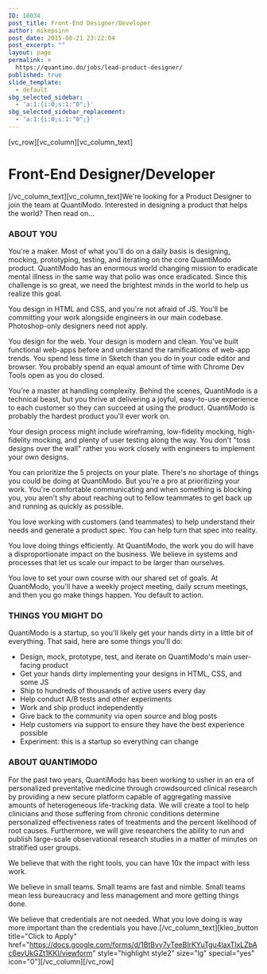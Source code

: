 ```yaml
---
ID: 18034
post_title: Front-End Designer/Developer
author: mikepsinn
post_date: 2015-08-21 23:22:04
post_excerpt: ""
layout: page
permalink: >
  https://quantimo.do/jobs/lead-product-designer/
published: true
slide_template:
  - default
sbg_selected_sidebar:
  - 'a:1:{i:0;s:1:"0";}'
sbg_selected_sidebar_replacement:
  - 'a:1:{i:0;s:1:"0";}'
---
```

[vc_row][vc_column][vc_column_text]
<h1>Front-End Designer/Developer</h1>
[/vc_column_text][vc_column_text]We're looking for a Product Designer to join the team at QuantiModo. Interested in designing a product that helps the world? Then read on…
<h3>ABOUT YOU</h3>
You're a maker. Most of what you'll do on a daily basis is designing, mocking, prototyping, testing, and iterating on the core QuantiModo product. QuantiModo has an enormous world changing mission to eradicate mental illness in the same way that polio was once eradicated. Since this challenge is so great, we need the brightest minds in the world to help us realize this goal.

You design in HTML and CSS, and you're not afraid of JS. You'll be committing your work alongside engineers in our main codebase. Photoshop-only designers need not apply.

You design for the web. Your design is modern and clean. You've built functional web-apps before and understand the ramifications of web-app trends. You spend less time in Sketch than you do in your code editor and browser. You probably spend an equal amount of time with Chrome Dev Tools open as you do closed.

You're a master at handling complexity. Behind the scenes, QuantiModo is a technical beast, but you thrive at delivering a joyful, easy-to-use experience to each customer so they can succeed at using the product. QuantiModo is probably the hardest product you'll ever work on.

Your design process might include wireframing, low-fidelity mocking, high-fidelity mocking, and plenty of user testing along the way. You don't "toss designs over the wall" rather you work closely with engineers to implement your own designs.

You can prioritize the 5 projects on your plate. There's no shortage of things you could be doing at QuantiModo. But you're a pro at prioritizing your work. You're comfortable communicating and when something is blocking you, you aren't shy about reaching out to fellow teammates to get back up and running as quickly as possible.

You love working with customers (and teammates) to help understand their needs and generate a product spec. You can help turn that spec into reality.

You love doing things efficiently. At QuantiModo, the work you do will have a disproportionate impact on the business. We believe in systems and processes that let us scale our impact to be larger than ourselves.

You love to set your own course with our shared set of goals. At QuantiModo, you'll have a weekly project meeting, daily scrum meetings, and then you go make things happen. You default to action.
<h3>THINGS YOU MIGHT DO</h3>
QuantiModo is a startup, so you'll likely get your hands dirty in a little bit of everything. That said, here are some things you'll do:
<ul>
	<li>Design, mock, prototype, test, and iterate on QuantiModo's main user-facing product</li>
	<li>Get your hands dirty implementing your designs in HTML, CSS, and some JS</li>
	<li>Ship to hundreds of thousands of active users every day</li>
	<li>Help conduct A/B tests and other experiments</li>
	<li>Work and ship product independently</li>
	<li>Give back to the community via open source and blog posts</li>
	<li>Help customers via support to ensure they have the best experience possible</li>
	<li>Experiment: this is a startup so everything can change</li>
</ul>
<h3>ABOUT QUANTIMODO</h3>
For the past two years, QuantiModo has been working to usher in an era of personalized preventative medicine through crowdsourced clinical research by providing a new secure platform capable of aggregating massive amounts of heterogeneous life-tracking data. We will create a tool to help clinicians and those suffering from chronic conditions determine personalized effectiveness rates of treatments and the percent likelihood of root causes. Furthermore, we will give researchers the ability to run and publish large-scale observational research studies in a matter of minutes on stratified user groups.

We believe that with the right tools, you can have 10x the impact with less work.

We believe in small teams. Small teams are fast and nimble. Small teams mean less bureaucracy and less management and more getting things done.

We believe that credentials are not needed. What you love doing is way more important than the credentials you have.[/vc_column_text][kleo_button title="Click to Apply" href="https://docs.google.com/forms/d/1BtBvy7yTeeBIrKYuTgu4laxTlxLZbAc6eyUkGZt1KKI/viewform" style="highlight style2" size="lg" special="yes" icon="0"][/vc_column][/vc_row]